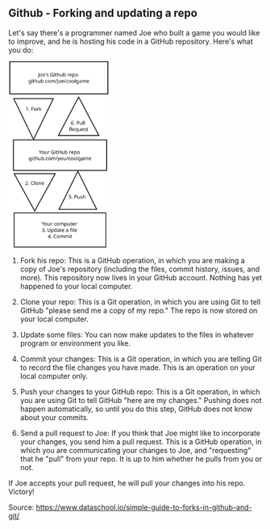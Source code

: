 ## Github - Forking and updating a repo

Let's say there's a programmer named Joe who built a game you would like to improve, and he is hosting his code in a GitHub repository. Here's what you do:

<img src="Linxi_diagram.svg" alt="drawing" width="200"/>

1.    Fork his repo: This is a GitHub operation, in which you are making a copy of Joe's repository (including the files, commit history, issues, and more). This repository now lives in your GitHub account. Nothing has yet happened to your local computer.

2.    Clone your repo: This is a Git operation, in which you are using Git to tell GitHub "please send me a copy of my repo." The repo is now stored on your local computer.

3.    Update some files: You can now make updates to the files in whatever program or environment you like.

4.    Commit your changes: This is a Git operation, in which you are telling Git to record the file changes you have made. This is an operation on your local computer only.

5.    Push your changes to your GitHub repo: This is a Git operation, in which you are using Git to tell GitHub "here are my changes." Pushing does not happen automatically, so until you do this step, GitHub does not know about your commits.

6.    Send a pull request to Joe: If you think that Joe might like to incorporate your changes, you send him a pull request. This is a GitHub operation, in which you are communicating your changes to Joe, and "requesting" that he "pull" from your repo. It is up to him whether he pulls from you or not.

If Joe accepts your pull request, he will pull your changes into his repo. Victory!

Source: https://www.dataschool.io/simple-guide-to-forks-in-github-and-git/ 